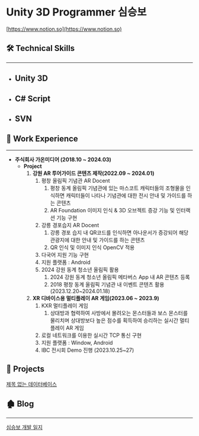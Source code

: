 # Unity 3D Programmer 심승보

[https://www.notion.so](https://www.notion.so)

## 🛠️ Technical Skills

---

- Unity 3D
    - 
- C# Script
    - 
- SVN
    - 

## 💼 Work Experience

---

- **주식회사 가온미디어 (2018.10 ~ 2024.03)**
    - **Project**
        1. **강원 AR 투어가이드 콘텐츠 제작(2022.09 ~ 2024.01)**
            1. 평창 올림픽 기념관 AR Docent
                1. 평창 동계 올림픽 기념관에 있는 마스코트 캐릭터들의 조형물을 인식하면 캐릭터들이 나타나 기념관에 대한 전시 안내 및 가이드를 하는 콘텐츠
                2. AR Foundation 이미지 인식 & 3D 오브젝트 증강 기능 및 인터랙션 기능 구현
            2. 강릉 경포습지 AR Docent
                1. 강릉 경포 습지 내 QR코드를 인식하면 아나운서가 증강되어 해당 관광지에 대한 안내 및 가이드를 하는 콘텐츠
                2. QR 인식 및 이미지 인식 OpenCV 적용
            3. 다국어 지원 기능 구현
            4. 지원 플랫폼 : Android
            5. 2024 강원 동계 청소년 올림픽 활용
                1. 2024 강원 동계 청소년 올림픽 메타버스 App 내 AR 콘텐츠 등록
                2. 2018 평창 동계 올림픽 기념관 내 이벤트 콘텐츠 활용(2023.12.20~2024.01.18)
        2. **XR 디바이스용 멀티플레이 AR 게임(2023.06 ~ 2023.9)**
            1. KXR 멀티플레이 게임 
                1. 상대방과 협력하여 사방에서 몰려오는 몬스터들과 보스 몬스터를 물리치며 상대방보다 높은 점수를 획득하여 승리하는 실시간 멀티플레이 AR 게임
            2. 로컬 네트워크를 이용한 실시간 TCP 통신 구현
            3. 지원 플랫폼 : Window, Android
            4. IBC 전시회 Demo 진행 (2023.10.25~27)

## 🚀 Projects

[제목 없는 데이터베이스](Unity%203D%20Programmer%20%E1%84%89%E1%85%B5%E1%86%B7%E1%84%89%E1%85%B3%E1%86%BC%E1%84%87%E1%85%A9%208f9ad30405db4e06afefe7ccede360b3/%E1%84%8C%E1%85%A6%E1%84%86%E1%85%A9%E1%86%A8%20%E1%84%8B%E1%85%A5%E1%86%B9%E1%84%82%E1%85%B3%E1%86%AB%20%E1%84%83%E1%85%A6%E1%84%8B%E1%85%B5%E1%84%90%E1%85%A5%E1%84%87%E1%85%A6%E1%84%8B%E1%85%B5%E1%84%89%E1%85%B3%205a86be35ae26412494c12e44b62be164.csv)

## 🏚 Blog

---

[심승보 개발 일지](https://sb-development-history.tistory.com/)